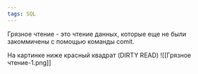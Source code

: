 ```yaml
---
tags: SQL
--- 
```

Грязное чтение - это чтение данных, которые еще не были закоммичены с помощью команды comit.

На картинке ниже красный квадрат (DIRTY READ)
![[Грязное чтение-1.png]]

